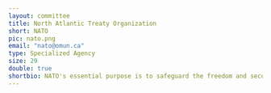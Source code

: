 ```yaml
---
layout: committee
title: North Atlantic Treaty Organization
short: NATO
pic: nato.png
email: "nato@omun.ca"
type: Specialized Agency
size: 29
double: true
shortbio: NATO's essential purpose is to safeguard the freedom and security of its members through political and military means.
---
```

